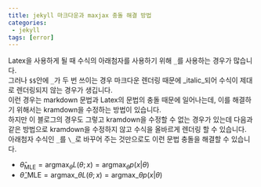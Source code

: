 ```yaml
---
title: jekyll 마크다운과 maxjax 충돌 해결 방법
categories:
 - jekyll
tags: [error]
---
```


Latex을 사용하게 될 때 수식의 아래첨자를 사용하기 위해 `_`를 사용하는 경우가 많습니다.   
그러나 `$$`안에 `_`가 두 번 쓰이는 경우 마크다운 렌더링 때문에 _italic_되어 수식이 제대로 렌더링되지 않는 경우가 생깁니다.   
이런 경우는 markdown 문법과 Latex의 문법의 충돌 때문에 일어나는데, 이를 해결하기 위해서는 kramdown을 수정하는 방법이 있습니다.   
하지만 이 블로그의 경우도 그렇고 kramdown을 수정할 수 없는 경우가 있는데 다음과 같은 방법으로 kramdown을 수정하지 않고 수식을 올바르게 렌더링 할 수 있습니다.   
아래첨자 수식인 `_`를 `\_`로 바꾸어 주는 것만으로도 이런 문법 충돌을 해결할 수 있습니다.   

- $\hat{\theta}_\text{MLE} = \text{argmax}_{\theta} L(\theta;x) = \text{argmax}_\theta p(x \vert \theta)$
- $\hat{\theta}\_\text{MLE} = \text{argmax}\_{\theta} L(\theta;x) = \text{argmax}\_\theta p(x \vert \theta)$
